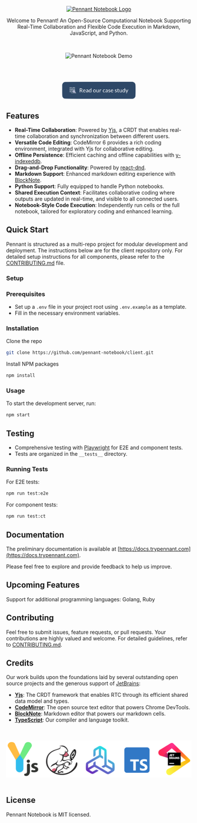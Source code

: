 <p align="center">
  <a href="https://trypennant.com">
    <img src="https://pennant-notebook.github.io/images/logo/logo-name-horizontal-purple.png" alt="Pennant Notebook Logo" width="300"/>
  </a>
</p>
<p align="center">
 Welcome to Pennant! An Open-Source Computational Notebook Supporting Real-Time Collaboration and Flexible Code Execution in Markdown, JavaScript, and Python.
</p>
<br />
<p align="center">
  <img src="https://pennant-notebook.github.io/images/11-opening-notebook-gif.gif" alt="Pennant Notebook Demo" width="500" />
</p>
<br />
<br />
<p align="center">
  <a href="https://pennant-notebook.github.io/" target="_blank">
    <img src="public/read-our-case-study.png" alt="Read Our Case Study" width="200" />
  </a>
</p>


## Features

- **Real-Time Collaboration**: Powered by [Yjs](https://github.com/yjs/yjs), a CRDT that enables real-time collaboration and synchronization between different users.
- **Versatile Code Editing**: CodeMirror 6 provides a rich coding environment, integrated with Yjs for collaborative editing.
- **Offline Persistence**: Efficient caching and offline capabilities with [y-indexeddb](https://github.com/yjs/y-indexeddb).
- **Drag-and-Drop Functionality**: Powered by [react-dnd](https://github.com/react-dnd/react-dnd).
- **Markdown Support**: Enhanced markdown editing experience with [BlockNote](https://github.com/TypeCellOS/BlockNote).
- **Python Support**: Fully equipped to handle Python notebooks.
- **Shared Execution Context**: Facilitates collaborative coding where outputs are updated in real-time, and visible to all connected users.
- **Notebook-Style Code Execution**: Independently run cells or the full notebook, tailored for exploratory coding and enhanced learning.

## Quick Start

Pennant is structured as a multi-repo project for modular development and deployment. The instructions below are for the client repository only. For detailed setup instructions for all components, please refer to the [CONTRIBUTING.md](CONTRIBUTING.md) file.

### Setup


### Prerequisites

- Set up a `.env` file in your project root using `.env.example` as a template.
- Fill in the necessary environment variables.

### Installation

Clone the repo

```bash
git clone https://github.com/pennant-notebook/client.git
```

Install NPM packages

```bash
npm install
```

### Usage

To start the development server, run:

```bash
npm start
```

## Testing

- Comprehensive testing with [Playwright](https://playwright.dev/) for E2E and component tests.
- Tests are organized in the `__tests__` directory.

### Running Tests

For E2E tests:

```bash
npm run test:e2e
```

For component tests:

```bash
npm run test:ct
```

## Documentation

The preliminary documentation is available at [https://docs.trypennant.com](https://docs.trypennant.com).

Please feel free to explore and provide feedback to help us improve.

## Upcoming Features

Support for additional programming languages: Golang, Ruby

## Contributing

Feel free to submit issues, feature requests, or pull requests. Your contributions are highly valued and welcome. For detailed guidelines, refer to [CONTRIBUTING.md](CONTRIBUTING.md).

## Credits

Our work builds upon the foundations laid by several outstanding open source projects and the generous support of [JetBrains](https://jb.gg/OpenSourceSupport):

- **[Yjs](https://yjs.dev/)**: The CRDT framework that enables RTC through its efficient shared data model and types.
- **[CodeMirror](https://codemirror.net/)**: The open source text editor that powers Chrome DevTools.
- **[BlockNote](https://www.blocknotejs.org/)**: Markdown editor that powers our markdown cells.
- **[TypeScript](https://www.typescriptlang.org/)**: Our compiler and language toolkit.

<p>
  &nbsp;<br>
  <span>&nbsp;&nbsp;&nbsp;&nbsp;</span>
  <img src="/public/credits.png" alt="Credits" width="600" />
  <br>&nbsp;
</p>

## License

Pennant Notebook is MIT licensed.

